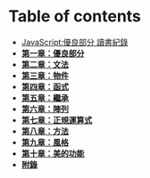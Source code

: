 # Table of contents

- [JavaScript:優良部分 讀書紀錄](../README.md)
- **[第一章：優良部分](1-Good-Parts.md)**
- **[第二章：文法](2-Grammar.md)**
- **[第三章：物件](3-Object.md)**
- **[第四章：函式](4-Function.md)**
- **[第五章：繼承](5-Inheritance.md)**
- **[第六章：陣列](6-Array.md)**
- **[第七章：正規運算式](helpers.md)**
- **[第八章：方法](1-Good-Parts.md)**
- **[第九章：風格](1-Good-Parts.md)**
- **[第十章：美的功能](1-Good-Parts.md)**
- **[附錄](1-Good-Parts.md)**

